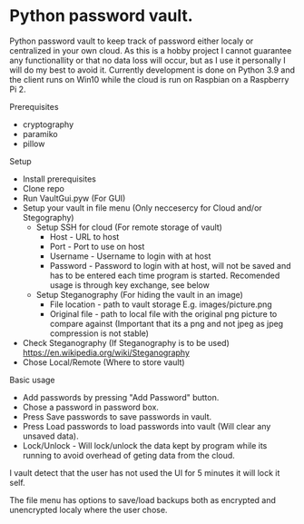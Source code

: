 # Python password vault.

Python password vault to keep track of password either localy or centralized in your own cloud.
As this is a hobby project I cannot guarantee any functionallity or that no data loss will occur, but as I use it personally I will do my best to avoid it.
Currently development is done on Python 3.9 and the client runs on Win10 while the cloud is run on Raspbian on a Raspberry Pi 2.

Prerequisites
- cryptography
- paramiko
- pillow

Setup
- Install prerequisites
- Clone repo
- Run VaultGui.pyw (For GUI)
- Setup your vault in file menu (Only neccesercy for Cloud and/or Stegography)
  - Setup SSH for cloud (For remote storage of vault)
    - Host - URL to host
    - Port - Port to use on host
    - Username - Username to login with at host
    - Password - Password to login with at host, will not be saved and has to be entered each time program is started. Recomended usage is through key exchange, see below
  - Setup Steganography (For hiding the vault in an image)
    - File location - path to vault storage E.g. images/picture.png
    - Original file - path to local file with the original png picture to compare against (Important that its a png and not jpeg as jpeg compression is not stable)
- Check Steganography (If Steganography is to be used) https://en.wikipedia.org/wiki/Steganography
- Chose Local/Remote (Where to store vault)

Basic usage
- Add passwords by pressing "Add Password" button.
- Chose a password in password box.
- Press Save passwords to save passwords in vault.
- Press Load passwords to load passwords into vault (Will clear any unsaved data).
- Lock/Unlock - Will lock/unlock the data kept by program while its running to avoid overhead of geting data from the cloud.

I vault detect that the user has not used the UI for 5 minutes it will lock it self.

The file menu has options to save/load backups both as encrypted and unencrypted localy where the user chose.
